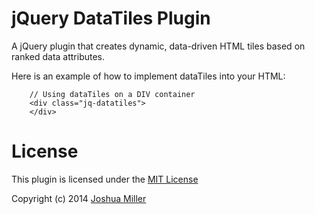 # jQuery DataTiles Plugin
A jQuery plugin that creates dynamic, data-driven HTML tiles based on ranked data attributes.

Here is an example of how to implement dataTiles into your HTML:

		// Using dataTiles on a DIV container
		<div class="jq-datatiles">
		</div>

# License
This plugin is licensed under the [MIT License](LICENSE.txt)

Copyright (c) 2014 [Joshua Miller](https://jo5h.com)
